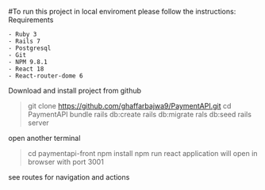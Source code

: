 #To run this project in local enviroment please follow the instructions:
Requirements
```
- Ruby 3
- Rails 7
- Postgresql
- Git
- NPM 9.8.1
- React 18
- React-router-dome 6
```
Download and install project from github 
> git clone https://github.com/ghaffarbajwa9/PaymentAPI.git
>cd PaymentAPI
>bundle
>rails db:create
>rails db:migrate
>rals db:seed
>rails server

open another terminal 
>cd paymentapi-front
>npm install
>npm run
react application will open in browser with port 3001

see routes for navigation and actions
